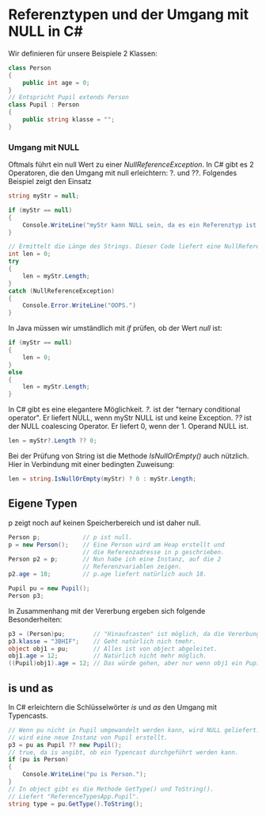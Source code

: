 # Referenztypen und der Umgang mit NULL in C#

Wir definieren für unsere Beispiele 2 Klassen:
```c#
class Person
{
    public int age = 0;
}
// Entspricht Pupil extends Person
class Pupil : Person
{
    public string klasse = "";
}
```

### Umgang mit NULL
Oftmals führt ein null Wert zu einer *NullReferenceException*. In C# gibt es 2 Operatoren, die den Umgang
mit null erleichtern: ?. und ??. Folgendes Beispiel zeigt den Einsatz

```c#
string myStr = null;

if (myStr == null)
{
    Console.WriteLine("myStr kann NULL sein, da es ein Referenztyp ist.");
}

// Ermittelt die Länge des Strings. Dieser Code liefert eine NullReferenceException
int len = 0;
try
{
    len = myStr.Length;
}
catch (NullReferenceException)
{
    Console.Error.WriteLine("OOPS.")
}
```

In Java müssen wir umständlich mit *if* prüfen, ob der Wert *null* ist:
```c#
if (myStr == null)
{
    len = 0;
}
else
{
    len = myStr.Length;
}
```

In C# gibt es eine elegantere Möglichkeit. *?.* ist der "ternary conditional operator".
Er liefert NULL, wenn myStr NULL ist und keine Exception. *??* ist der NULL coalescing Operator. Er 
liefert 0, wenn der 1. Operand NULL ist.
```c#
len = myStr?.Length ?? 0;
```
Bei der Prüfung von String ist die Methode *IsNullOrEmpty()* auch nützlich. Hier in Verbindung mit 
einer bedingten Zuweisung:
```c#
len = string.IsNullOrEmpty(myStr) ? 0 : myStr.Length;
```

## Eigene Typen
p zeigt noch auf keinen Speicherbereich und ist daher null.
```c#
Person p;            // p ist null.
p = new Person();    // Eine Person wird am Heap erstellt und
                     // die Referenzadresse in p geschrieben.
Person p2 = p;       // Nun habe ich eine Instanz, auf die 2
                     // Referenzvariablen zeigen.
p2.age = 18;         // p.age liefert natürlich auch 18.

Pupil pu = new Pupil();
Person p3;
```

In Zusammenhang mit der Vererbung ergeben sich folgende Besonderheiten:
```c#
p3 = (Person)pu;        // "Hinaufcasten" ist möglich, da die Vererbung ja eine "is-a" beziehung ist. 
p3.klasse = "3BHIF";    // Geht natürlich nich tmehr.
object obj1 = pu;       // Alles ist von object abgeleitet.
obj1.age = 12;          // Natürlich nicht mehr möglich.
((Pupil)obj1).age = 12; // Das würde gehen, aber nur wenn obj1 ein Pupil war.
```

## is und as
In C# erleichtern die Schlüsselwörter *is* und *as* den Umgang mit Typencasts.
```c#
// Wenn pu nicht in Pupil umgewandelt werden kann, wird NULL geliefert. In diesem Fall
// wird eine neue Instanz von Pupil erstellt.
p3 = pu as Pupil ?? new Pupil();
// true, da is angibt, ob ein Typencast durchgeführt werden kann.
if (pu is Person)
{
    Console.WriteLine("pu is Person.");
}
// In object gibt es die Methode GetType() und ToString().
// Liefert "ReferenceTypesApp.Pupil".
string type = pu.GetType().ToString();
```
